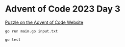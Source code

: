 # Advent of Code 2023 Day 3

[Puzzle on the Advent of Code Website](https://adventofcode.com/2023/day/3)

```shell
go run main.go input.txt
```

```shell
go test
```